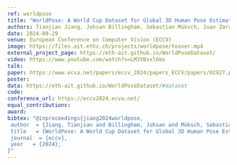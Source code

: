 ```yaml
---
ref: worldpose
title: "WorldPose: A World Cup Dataset for Global 3D Human Pose Estimation"
authors: Tianjian Jiang, Johsan Billingham, Sebastian Müksch, Juan Zarate, Nicolas Evans, Martin Oswald, Marc Pollefeys, Otmar Hilliges, Manuel Kaufmann, Jie Song
date: 2024-09-29
venue: European Conference on Computer Vision (ECCV)
image: https://files.ait.ethz.ch/projects/worldpose/teaser.mp4
external_project_page: https://eth-ait.github.io/WorldPoseDataset/
video: https://www.youtube.com/watch?v=LM3VBvxl6ms
talk:
paper: https://www.ecva.net/papers/eccv_2024/papers_ECCV/papers/02927.pdf
poster:
data: https://eth-ait.github.io/WorldPoseDataset/#dataset
code: 
conference_url: https://eccv2024.ecva.net/
equal_contributions:
award:
bibtex: "@inproceedings{jiang2024worldpose,
 author  = {Jiang, Tianjian and Billingham, Johsan and Müksch, Sebastian and Zarate, Juan and Evans, Nicolas and Oswald, Martin and Pollefeys, Marc and Hilliges, Otmar and Kaufmann, Manuel and Song, Jie},
 title   = {WorldPose: A World Cup Dataset for Global 3D Human Pose Estimation},
 journal  = {eccv},
 year   = {2024},
}"
---
```


